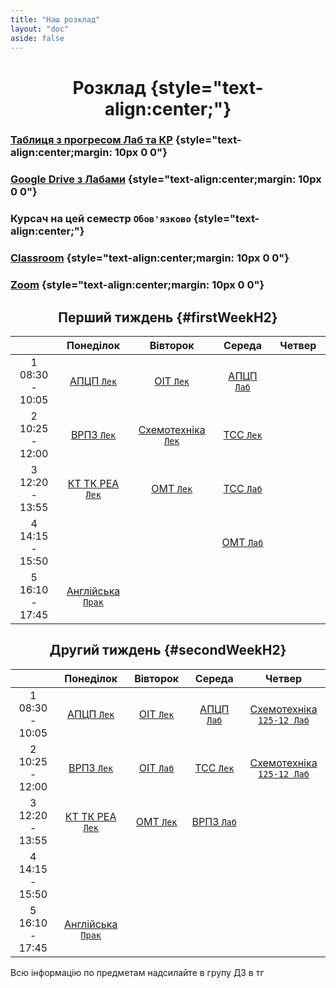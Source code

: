 ```yaml
---
title: "Наш розклад"
layout: "doc"
aside: false
---
```


# Розклад {style="text-align:center;"}

### [Таблиця з прогресом Лаб та КР](https://docs.google.com/spreadsheets/d/1WgMoGPEhlSP8bXxPBziwLw-HYi10553Zxro24GwwDc4/edit#gid=0) {style="text-align:center;margin: 10px 0 0"}

### [Google Drive з Лабами](https://drive.google.com/drive/folders/1PQRp0uAXy95Q8l2S8xIsrQ-juQPd22eh?usp=sharing) {style="text-align:center;margin: 10px 0 0"}

### Курсач на цей семестр `Обов'язково` {style="text-align:center;"}

### [Classroom](https://classroom.google.com/c/NjE1NDE0OTY1OTkw?cjc=rtguuil) {style="text-align:center;margin: 10px 0 0"}

### [Zoom](https://us02web.zoom.us/j/5551893007?pwd=RkpjT2tndUpnU25ldXRTZUNjaHlUdz09) {style="text-align:center;margin: 10px 0 0"}

## Перший тиждень {#firstWeekH2}

<div id="firstWeek">

|                    |              Понеділок              |                Вівторок                |           Середа           | Четвер |
| :----------------: | :---------------------------------: | :------------------------------------: | :------------------------: | :----: |
| 1<br>08:30 - 10:05 |     [АПЦП `Лек`](/tasks/APTSP)      |        [ОІТ `Лек`](/tasks/OIT)         | [АПЦП `Лаб`](/tasks/APTSP) |        |
| 2<br>10:25 - 12:00 |      [ВРПЗ `Лек`](/tasks/VRPZ)      | [Схемотехніка `Лек`](/tasks/circuitry) |  [ТСС `Лек`](/tasks/TSS)   |        |
| 3<br>12:20 - 13:55 |  [КТ ТК РЕА `Лек`](/tasks/KTTKREA)  |        [ОМТ `Лек`](/tasks/OMT)         |  [ТСС `Лаб`](/tasks/TSS)   |        |
| 4<br>14:15 - 15:50 |                                     |                                        |  [ОMТ `Лаб`](/tasks/OMT)   |        |
| 5<br>16:10 - 17:45 | [Англійська `Прак`](/tasks/english) |                                        |                            |        |

</div>

## Другий тиждень {#secondWeekH2}

<div id="secondWeek">

|                    |              Понеділок              |        Вівторок         |           Середа           |                    Четвер                     |
| :----------------: | :---------------------------------: | :---------------------: | :------------------------: | :-------------------------------------------: |
| 1<br>08:30 - 10:05 |     [АПЦП `Лек`](/tasks/APTSP)      | [ОІТ `Лек`](/tasks/OIT) | [АПЦП `Лаб`](/tasks/APTSP) | [Схемотехніка `125-12 Лаб`](/tasks/circuitry) |
| 2<br>10:25 - 12:00 |      [ВРПЗ `Лек`](/tasks/VRPZ)      | [ОІТ `Лаб`](/tasks/OIT) |  [ТСС `Лек`](/tasks/TSS)   | [Схемотехніка `125-12 Лаб`](/tasks/circuitry) |
| 3<br>12:20 - 13:55 |  [КТ ТК РЕА `Лек`](/tasks/KTTKREA)  | [ОМТ `Лек`](/tasks/OMT) | [ВРПЗ `Лаб`](/tasks/VRPZ)  |                                               |
| 4<br>14:15 - 15:50 |                                     |                         |                            |                                               |
| 5<br>16:10 - 17:45 | [Англійська `Прак`](/tasks/english) |                         |                            |                                               |

</div>

Всю інформацію по предметам надсилайте в групу ДЗ в тг

<script setup>
import { onMounted } from "vue"

onMounted(() => {
    console.log("Ну і чого ти сюди дивишся, чортяка! Якщо ти хочеш допомогти зробити цей сайт краще, то пиши в телеграм: @Renat_TOP");
    try {
        checkWeekAndCouple()
        setInterval(() => {
            checkWeekAndCouple();
        }, 10000);
    } catch (e) {}
})

function getUADate(year, month, date, hours, minutes, secons) {
    return new Date(new Date(year, month, date, hours, minutes, secons).toLocaleString('en', {timeZone: 'Europe/Kyiv'}));
}

const now = new Date(new Date().toLocaleString('en', {timeZone: 'Europe/Kyiv'}));
const year = now.getFullYear();
const month = now.getMonth();
const date = now.getDate();
const day = now.getDay();
const time = now.getTime();

function checkWeekAndCouple() {
    const firstWeek = document.getElementById('firstWeek');
    const secondWeek = document.getElementById('secondWeek');
    const currentWeek = getNowWeek() === 1 ? firstWeek : secondWeek;
    const nowCouple = getCouple();
    const table = currentWeek.getElementsByTagName("table")[0];
    table.style.border = "2px solid #059669";
    const weekDays = table.getElementsByTagName("td");
    if (nowCouple === -1) {
        let lastCouples = [21, 22, 23, 24];
        for (let i = 0; i < lastCouples.length; i++) {
            weekDays[lastCouples[i]].style.border = "1px solid var(--vp-c-divider)"
        }
    }
    else if (nowCouple) {
        weekDays[nowCouple > 5 ? nowCouple - 5 : nowCouple].style.border = "1px solid var(--vp-c-divider)"
        weekDays[nowCouple].style.border = "2px solid #059669";
    }
}

function getNowWeek() {
    const today = getUADate(year, month, date, 0, 0, 0).getTime();
    const week = Math.round((time) / (1000 * 60 * 60 * 24 * 7));
    return week % 2 ? 1 : 2;
}

function getCouple() {
    // [sunday, monday, tuesday, wednesday, thursday, friday, saturday]
    const daysWithCouples = [[], [1, 6, 11, 16, 21], [2, 7, 12, 17, 22], [3, 8, 13, 18, 23], [4, 9, 14, 19, 24], [], []];

    if (now >= getUADate(year, month, date, 8, 30, 0) && now <= getUADate(year, month, date, 10, 5, 0))
        return daysWithCouples[day][0];
    else if (now >= getUADate(year, month, date, 10, 5, 0) && now <= getUADate(year, month, date, 12, 0, 0))
        return daysWithCouples[day][1];
    else if (now >= getUADate(year, month, date, 12, 0, 0) && now <= getUADate(year, month, date, 13, 55, 0))
        return daysWithCouples[day][2];
    else if (now >= getUADate(year, month, date, 13, 55, 0) && now <= getUADate(year, month, date, 15, 50, 0))
        return daysWithCouples[day][3];
    else if (now >= getUADate(year, month, date, 15, 50, 0) && now <= getUADate(year, month, date, 17, 45, 0))
        return daysWithCouples[day][4];
    else if (now > getUADate(year, month, date, 17, 45, 0) && now < getUADate(year, month, date, 8, 30, 0))
        return -1;
    else return 0;
}

</script>

<style scoped>
h1, h2 {
    text-align: center !important;
}

th {
    width: 1% !important;
}
</style>
